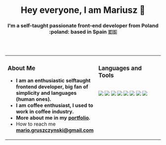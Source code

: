 #    <h1 align="center">Hey everyone, I am Mariusz :wave:</h1>

<h3 align="center">I'm a self-taught passionate front-end developer from Poland :poland: based in Spain 🇪🇸</h3>
<br />
<br />



<table><tr><td valign="top" width="50%">


### **About Me**


+  **I am an enthusiastic selftaught frontend developer, big fan of simplicity and languages (human ones).**
+  **I am coffee enthusiast,  I used to work in coffee industry.**
+  **More about me in my [portfolio](https://www.mariuszgruszczynski.com/).**
+   How to reach me **mario.gruszczynski@gmail.com**
  
</td><td valign="top" width="50%">

<h3> Languages and Tools</h3>
  <br />
  
  <img src="https://img.shields.io/badge/Skill-HTML5-informational?style=flat-square&logo=html5&logoColor=white" />
  <img src="https://img.shields.io/badge/Skill-Css3-informational?style=flat&logo=css3&logoColor=white" />
  <img src="https://img.shields.io/badge/Skill-Sass-informational?style=flat&logo=sass&logoColor=white" />
  <img src="https://img.shields.io/badge/Skill-JavaScript-informational?style=flat&logo=javascript&logoColor=white&color=4AB197" />
  <img src="https://img.shields.io/badge/Skill-VSCode-informational?style=flat&logo=visual-studio-code&logoColor=white" />
  <img src="https://img.shields.io/badge/Skill-Git-informational?style=flat&logo=git&logoColor=white" />
  <img src="https://img.shields.io/badge/Skill-github-informational?style=flat&logo=github&logoColor=white" />
  <img src="https://img.shields.io/badge/Skill-GSAP-informational?style=flat&logo=greensock&logoColor=white" />
  
 </tr></tr></table>







